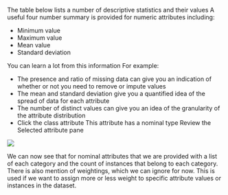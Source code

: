 
The table below lists a number of descriptive statistics and their values A useful four
number summary is provided for numeric attributes including:
- Minimum value
- Maximum value
- Mean value
- Standard deviation

You can learn a lot from this information For example:
- The presence and ratio of missing data can give you an indication of whether or not you
need to remove or impute values
- The mean and standard deviation give you a quantified idea of the spread of data for each
attribute
- The number of distinct values can give you an idea of the granularity of the attribute
distribution
- Click the class attribute This attribute has a nominal type Review the Selected attribute
pane

![](https://github.com/fenago/katacoda-scenarios/raw/master/machine-learning-mastery-weka/machine-learning-mastery-weka-chapter-09/steps/images/63-29.png)

We can now see that for nominal attributes that we are provided with a list of each category
and the count of instances that belong to each category. There is also mention of weightings,
which we can ignore for now. This is used if we want to assign more or less weight to specific
attribute values or instances in the dataset.